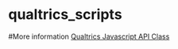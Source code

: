 # qualtrics_scripts

#More information
<a href="https://s.qualtrics.com/WRAPI/QuestionAPI/classes/Qualtrics%20JavaScript%20Question%20API.html">Qualtrics Javascript API Class</a> 
